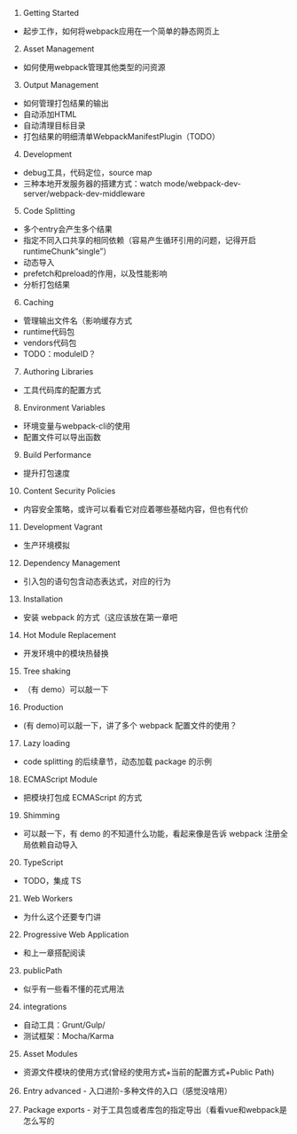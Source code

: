 1. Getting Started
- 起步工作，如何将webpack应用在一个简单的静态网页上

2. Asset Management
- 如何使用webpack管理其他类型的问资源

3. Output Management
- 如何管理打包结果的输出
- 自动添加HTML
- 自动清理目标目录
- 打包结果的明细清单WebpackManifestPlugin（TODO）

4. Development
- debug工具，代码定位，source map
- 三种本地开发服务器的搭建方式：watch mode/webpack-dev-server/webpack-dev-middleware

5. Code Splitting
- 多个entry会产生多个结果
- 指定不同入口共享的相同依赖（容易产生循环引用的问题，记得开启runtimeChunk“single”）
- 动态导入
- prefetch和preload的作用，以及性能影响
- 分析打包结果

6. Caching
- 管理输出文件名（影响缓存方式
- runtime代码包
- vendors代码包
- TODO：moduleID？

7. Authoring Libraries
- 工具代码库的配置方式

8. Environment Variables
- 环境变量与webpack-cli的使用
- 配置文件可以导出函数

9. Build Performance
 - 提升打包速度

10. Content Security Policies
 - 内容安全策略，或许可以看看它对应着哪些基础内容，但也有代价
  
11. Development Vagrant
 - 生产环境模拟

12. Dependency Management
 - 引入包的语句包含动态表达式，对应的行为

13. Installation
 - 安装 webpack 的方式（这应该放在第一章吧
  
14. Hot Module Replacement
 - 开发环境中的模块热替换
  
15. Tree shaking
- （有 demo）可以敲一下

16.  Production
 -  (有 demo)可以敲一下，讲了多个 webpack 配置文件的使用？

17. Lazy loading
 - code splitting 的后续章节，动态加载 package 的示例

18. ECMAScript Module
 - 把模块打包成 ECMAScript 的方式

19. Shimming
 - 可以敲一下，有 demo 的不知道什么功能，看起来像是告诉 webpack 注册全局依赖自动导入

20. TypeScript
 - TODO，集成 TS

21. Web Workers
 - 为什么这个还要专门讲

22. Progressive Web Application
 - 和上一章搭配阅读

23. publicPath
 - 似乎有一些看不懂的花式用法

24. integrations
 - 自动工具：Grunt/Gulp/
 - 测试框架：Mocha/Karma

25. Asset Modules
 - 资源文件模块的使用方式(曾经的使用方式+当前的配置方式+Public Path)

26. Entry advanced - 入口进阶-多种文件的入口（感觉没啥用）

27. Package exports - 对于工具包或者库包的指定导出（看看vue和webpack是怎么写的

